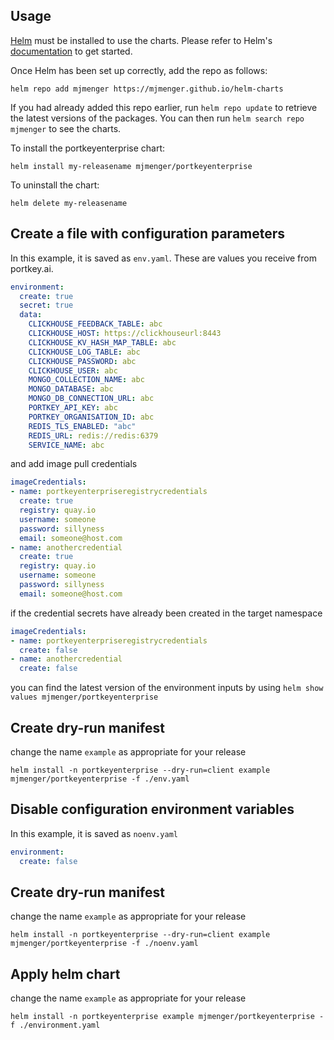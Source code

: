 ## Usage

[Helm](https://helm.sh) must be installed to use the charts.  Please refer to
Helm's [documentation](https://helm.sh/docs) to get started.

Once Helm has been set up correctly, add the repo as follows:

  `helm repo add mjmenger https://mjmenger.github.io/helm-charts`

If you had already added this repo earlier, run `helm repo update` to retrieve the latest versions of the packages.  You can then run `helm search repo mjmenger` to see the charts.

To install the portkeyenterprise chart:

    helm install my-releasename mjmenger/portkeyenterprise

To uninstall the chart:

    helm delete my-releasename

## Create a file with configuration parameters
In this example, it is saved as `env.yaml`. These are values you receive from portkey.ai.
```yaml
environment:
  create: true
  secret: true
  data:
    CLICKHOUSE_FEEDBACK_TABLE: abc
    CLICKHOUSE_HOST: https://clickhouseurl:8443
    CLICKHOUSE_KV_HASH_MAP_TABLE: abc
    CLICKHOUSE_LOG_TABLE: abc
    CLICKHOUSE_PASSWORD: abc
    CLICKHOUSE_USER: abc
    MONGO_COLLECTION_NAME: abc
    MONGO_DATABASE: abc
    MONGO_DB_CONNECTION_URL: abc
    PORTKEY_API_KEY: abc
    PORTKEY_ORGANISATION_ID: abc
    REDIS_TLS_ENABLED: "abc"
    REDIS_URL: redis://redis:6379
    SERVICE_NAME: abc
```
and add image pull credentials
```yaml
imageCredentials:
- name: portkeyenterpriseregistrycredentials
  create: true
  registry: quay.io
  username: someone
  password: sillyness
  email: someone@host.com
- name: anothercredential
  create: true
  registry: quay.io
  username: someone
  password: sillyness
  email: someone@host.com
```
if the credential secrets have already been created in the target namespace
```yaml
imageCredentials:
- name: portkeyenterpriseregistrycredentials
  create: false
- name: anothercredential
  create: false
```

you can find the latest version of the environment inputs by using `helm show values mjmenger/portkeyenterprise`

## Create dry-run manifest
change the name `example` as appropriate for your release
```shell
helm install -n portkeyenterprise --dry-run=client example mjmenger/portkeyenterprise -f ./env.yaml
```

## Disable configuration environment variables
In this example, it is saved as `noenv.yaml`
```yaml
environment:
  create: false
```

## Create dry-run manifest
change the name `example` as appropriate for your release
```shell
helm install -n portkeyenterprise --dry-run=client example mjmenger/portkeyenterprise -f ./noenv.yaml
```

## Apply helm chart
change the name `example` as appropriate for your release
```shell
helm install -n portkeyenterprise example mjmenger/portkeyenterprise -f ./environment.yaml
```    